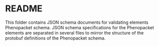 # README 

This folder contains JSON schema documents for validating elements Phenopacket schema. JSON schema specifications
for the Phenopacket elements are separated in several files to mirror the structure of the protobuf definitions 
of the Phenopacket schema.
